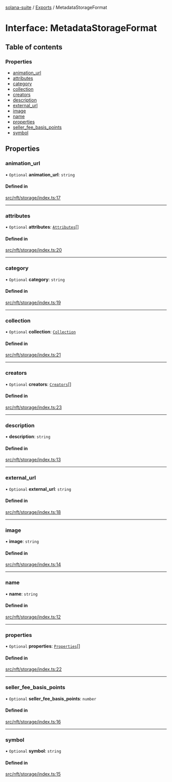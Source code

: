 [solana-suite](../README.md) / [Exports](../modules.md) / MetadataStorageFormat

# Interface: MetadataStorageFormat

## Table of contents

### Properties

- [animation\_url](MetadataStorageFormat.md#animation_url)
- [attributes](MetadataStorageFormat.md#attributes)
- [category](MetadataStorageFormat.md#category)
- [collection](MetadataStorageFormat.md#collection)
- [creators](MetadataStorageFormat.md#creators)
- [description](MetadataStorageFormat.md#description)
- [external\_url](MetadataStorageFormat.md#external_url)
- [image](MetadataStorageFormat.md#image)
- [name](MetadataStorageFormat.md#name)
- [properties](MetadataStorageFormat.md#properties)
- [seller\_fee\_basis\_points](MetadataStorageFormat.md#seller_fee_basis_points)
- [symbol](MetadataStorageFormat.md#symbol)

## Properties

### animation\_url

• `Optional` **animation\_url**: `string`

#### Defined in

[src/nft/storage/index.ts:17](https://github.com/fukaoi/solana-suite/blob/262aa17/src/nft/storage/index.ts#L17)

___

### attributes

• `Optional` **attributes**: [`Attributes`](Attributes.md)[]

#### Defined in

[src/nft/storage/index.ts:20](https://github.com/fukaoi/solana-suite/blob/262aa17/src/nft/storage/index.ts#L20)

___

### category

• `Optional` **category**: `string`

#### Defined in

[src/nft/storage/index.ts:19](https://github.com/fukaoi/solana-suite/blob/262aa17/src/nft/storage/index.ts#L19)

___

### collection

• `Optional` **collection**: [`Collection`](Collection.md)

#### Defined in

[src/nft/storage/index.ts:21](https://github.com/fukaoi/solana-suite/blob/262aa17/src/nft/storage/index.ts#L21)

___

### creators

• `Optional` **creators**: [`Creators`](Metaplex.Creators.md)[]

#### Defined in

[src/nft/storage/index.ts:23](https://github.com/fukaoi/solana-suite/blob/262aa17/src/nft/storage/index.ts#L23)

___

### description

• **description**: `string`

#### Defined in

[src/nft/storage/index.ts:13](https://github.com/fukaoi/solana-suite/blob/262aa17/src/nft/storage/index.ts#L13)

___

### external\_url

• `Optional` **external\_url**: `string`

#### Defined in

[src/nft/storage/index.ts:18](https://github.com/fukaoi/solana-suite/blob/262aa17/src/nft/storage/index.ts#L18)

___

### image

• **image**: `string`

#### Defined in

[src/nft/storage/index.ts:14](https://github.com/fukaoi/solana-suite/blob/262aa17/src/nft/storage/index.ts#L14)

___

### name

• **name**: `string`

#### Defined in

[src/nft/storage/index.ts:12](https://github.com/fukaoi/solana-suite/blob/262aa17/src/nft/storage/index.ts#L12)

___

### properties

• `Optional` **properties**: [`Properties`](Properties.md)[]

#### Defined in

[src/nft/storage/index.ts:22](https://github.com/fukaoi/solana-suite/blob/262aa17/src/nft/storage/index.ts#L22)

___

### seller\_fee\_basis\_points

• `Optional` **seller\_fee\_basis\_points**: `number`

#### Defined in

[src/nft/storage/index.ts:16](https://github.com/fukaoi/solana-suite/blob/262aa17/src/nft/storage/index.ts#L16)

___

### symbol

• `Optional` **symbol**: `string`

#### Defined in

[src/nft/storage/index.ts:15](https://github.com/fukaoi/solana-suite/blob/262aa17/src/nft/storage/index.ts#L15)
